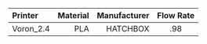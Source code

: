|Printer| Material | Manufacturer | Flow Rate |
|:---------|--------:|----------:|:---------:|
|Voron_2.4| PLA | HATCHBOX | .98 |